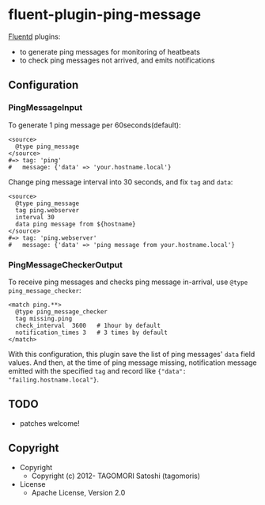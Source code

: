 # fluent-plugin-ping-message

[Fluentd](http://fluentd.org) plugins:

* to generate ping messages for monitoring of heatbeats
* to check ping messages not arrived, and emits notifications

## Configuration

### PingMessageInput

To generate 1 ping message per 60seconds(default):

    <source>
      @type ping_message
    </source>
    #=> tag: 'ping'
    #   message: {'data' => 'your.hostname.local'}

Change ping message interval into 30 seconds, and fix `tag` and `data`:

    <source>
      @type ping_message
      tag ping.webserver
      interval 30
      data ping message from ${hostname}
    </source>
    #=> tag: 'ping.webserver'
    #   message: {'data' => 'ping message from your.hostname.local'}

### PingMessageCheckerOutput

To receive ping messages and checks ping message in-arrival, use `@type ping_message_checker`:

    <match ping.**>
      @type ping_message_checker
      tag missing.ping
      check_interval  3600   # 1hour by default
      notification_times 3   # 3 times by default
    </match>

With this configuration, this plugin save the list of ping messages' `data` field values. And then, at the time of ping message missing, notification message emitted with the specified `tag` and record like `{"data": "failing.hostname.local"}`.

## TODO

* patches welcome!

## Copyright

* Copyright
  * Copyright (c) 2012- TAGOMORI Satoshi (tagomoris)
* License
  * Apache License, Version 2.0
